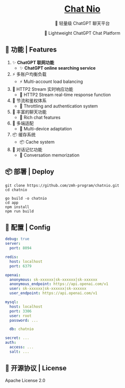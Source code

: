 <div align="center">

# [Chat Nio](https://nio.fystart.cn)

👋 轻量级 ChatGPT 聊天平台

👋 Lightweight ChatGPT Chat Platform

</div>

## 📝 功能 | Features
1. ✨ **ChatGPT 联网功能**
    - ✨ **ChatGPT online searching service**
2. ⚡ 多账户均衡负载
   - ⚡ Multi-account load balancing
3. 🎉 HTTP2 Stream 实时响应功能
   - 🎉 HTTP2 Stream real-time response function
4. 🚀 节流和鉴权体系
    - 🚀 Throttling and authentication system
5. 🌈 丰富的聊天功能
    - 🌈 Rich chat features
6. 🎨 多端适配
    - 🎨 Multi-device adaptation
7. 📦 缓存系统
    - 📦 Cache system
8. 🎈 对话记忆功能
    - 🎈 Conversation memorization

## 📦 部署 | Deploy
```shell
git clone https://github.com/zmh-program/chatnio.git
cd chatnio

go build -o chatnio
cd app
npm install
npm run build
```

## 🔨 配置 | Config
```yaml
debug: true
server:
  port: 8094

redis:
  host: localhost
  port: 6379

openai:
  anonymous: sk-xxxxxx|sk-xxxxxx|sk-xxxxxx
  anonymous_endpoint: https://api.openai.com/v1
  user: sk-xxxxxx|sk-xxxxxx|sk-xxxxxx
  user_endpoint: https://api.openai.com/v1

mysql:
  host: localhost
  port: 3306
  user: root
  password: ...

  db: chatnio

secret: ...
auth:
  access: ...
  salt: ...
```

## 📄 开源协议 | License
Apache License 2.0
